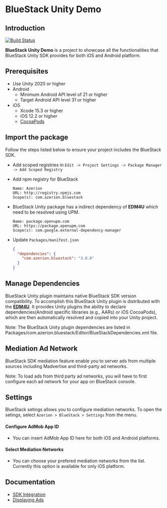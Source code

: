 # BlueStack Unity Demo

## Introduction

[![Build Status](<https://teamcity.azerdev.com/app/rest/builds/buildType:(id:BlueStack_Sdk_Build_SDK_Unity)/statusIcon>)](https://teamcity.azerdev.com/viewType.html?buildTypeId=BlueStack_Sdk_Build_SDK_Unity&guest=1)

**BlueStack Unity Demo** is a project to showcase all the functionalities that BlueStack Unity SDK provides for both iOS and Android platform.

## Prerequisites

-   Use Unity 2020 or higher
-   Android
    - Minimum Android API level of 21 or higher  
    - Target Android API level 31 or higher
-   iOS
    - Xcode 15.3 or higher  
    - iOS 12.2 or higher
    - [CocoaPods](https://guides.cocoapods.org/using/getting-started.html)

## Import the package

Follow the steps listed below to ensure your project includes the BlueStack SDK.

- Add scoped registries in `Edit -> Project Settings -> Package Manager -> Add Scoped Registry`

- Add npm registry for BlueStack

  ```showLineNumbers
  Name: Azerion
  URL: http://registry.npmjs.com
  Scope(s): com.azerion.bluestack
  ```

- BlueStack Unity package has a indirect dependency of **EDM4U** which need to be resolved using UPM.

  ```showLineNumbers
  Name: package.openupm.com
  URL: https://package.openupm.com
  Scope(s): com.google.external-dependency-manager
  ```

- Update `Packages/manifest.json`
  ```json showLineNumbers
  {
    "dependencies": {
      "com.azerion.bluestack": "3.0.0"
    }
  }
  ```

## Manage Dependencies

BlueStack Unity plugin maintains native BlueStack SDK version compatibility. To accomplish this BlueStack Unity plugin
is distributed with the [**EDM4U**](https://github.com/googlesamples/unity-jar-resolver). It provides Unity plugins
the ability to declare dependencies(Android specific libraries (e.g., AARs) or iOS CocoaPods), which are then
automatically resolved and copied into your Unity project.

Note: The BlueStack Unity plugin dependencies are listed in Packages/com.azerion.bluestack/Editor/BlueStackDependencies.xml file.

## Mediation Ad Network

BlueStack SDK mediation feature enable you to server ads from multiple sources including Madvertise and third-party ad networks.  

Note: To load ads from third party ad networks, you will have to first configure each ad network for your app on BlueStack console.

## Settings

BlueStack setings allows you to configure mediation networks. To open the setings, select `Azerion > BlueStack > Settings` from the menu.

#### Configure AdMob App ID

- You can insert AdMob App ID here for both iOS and Android platforms.

#### Select Mediation Networks

- You can choose your prefered mediation networks from the list. Currently this option is available for only iOS platform.

## Documentation

-   [SDK Integration](https://developers.bluestack.app/unity)
-   [Displaying Ads](https://developers.bluestack.app/unity/ad-formats/)

